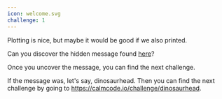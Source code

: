 ```yaml
---
icon: welcome.svg
challenge: 1
---
```


Plotting is nice, but maybe it would be good if we also printed.

Can you discover the hidden message found [here](message.csv)?

Once you uncover the message, you can find the next challenge.

If the message was, let's say, dinosaurhead. Then you can find the next challenge
by going to https://calmcode.io/challenge/dinosaurhead.
